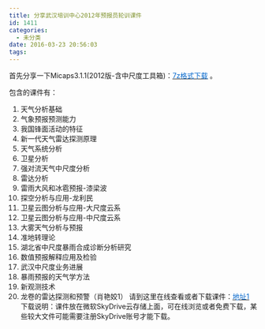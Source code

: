 ```yaml
---
title: 分享武汉培训中心2012年预报员轮训课件
id: 1411
categories:
  - 未分类
date: 2016-03-23 20:56:03
tags:
---
```


首先分享一下Micaps3.1.1(2012版-含中尺度工具箱)：[<span style="text-decoration: underline;"><span style="color: #0066cc;">7z格式下载</span></span>](http://sdrv.ms/14DlkAw "点击下载Micaps3.1.1") 。

包含的课件有：

1.  天气分析基础
2.  气象预报预测能力
3.  我国锋面活动的特征
4.  新一代天气雷达探测原理
5.  天气系统分析
6.  卫星分析
7.  强对流天气中尺度分析
8.  雷达分析
9.  雷雨大风和冰雹预报-漆梁波
10.  探空分析与应用-龙利民
11.  卫星云图分析与应用-大尺度云系
12.  卫星云图分析与应用-中尺度云系
13.  大雾天气分析与预报
14.  准地转理论
15.  湖北省中尺度暴雨合成诊断分析研究
16.  数值预报解释应用及检验
17.  武汉中尺度业务进展
18.  暴雨预报的天气学方法
19.  新观测技术
20.  龙卷的雷达探测和预警（肖艳姣1）
请到这里在线查看或者下载课件：[<span style="text-decoration: underline;"><span style="color: #0066cc;">地址1</span></span>](http://sdrv.ms/12tSy1M "点击查看或者下载课件")
下载说明：课件放在微软SkyDrive云存储上面，可在线浏览或者免费下载，某些较大文件可能需要注册SkyDrive账号才能下载。